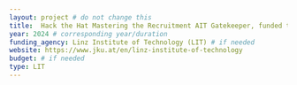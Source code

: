 ```yaml
---
layout: project # do not change this
title: 	Hack the Hat Mastering the Recruitment AIT Gatekeeper, funded through the Special LIT Call for the Ars Electronica Festival 2024	# title of the project
year: 2024 # corresponding year/duration
funding_agency: Linz Institute of Technology (LIT) # if needed
website: https://www.jku.at/en/linz-institute-of-technology
budget: # if needed
type: LIT
---
```

